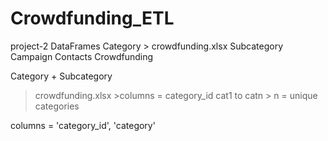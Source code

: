 # Crowdfunding_ETL
project-2
DataFrames
    Category > crowdfunding.xlsx
    Subcategory 
    Campaign
    Contacts
    Crowdfunding


Category + Subcategory
> crowdfunding.xlsx
    >columns = category_id
        cat1 to catn
        > n = unique  categories
            

columns = 'category_id', 'category'



